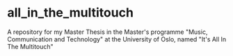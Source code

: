# all_in_the_multitouch
 A repository for my Master Thesis in the Master's programme "Music, Communication and Technology" at the University of Oslo, named "It's All In The Multitouch"
